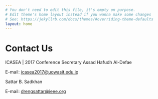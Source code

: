 ```yaml
---
# You don't need to edit this file, it's empty on purpose.
# Edit theme's home layout instead if you wanna make some changes
# See: https://jekyllrb.com/docs/themes/#overriding-theme-defaults
layout: home
---
```


# Contact Us 

ICASEA | 2017 Conference Secretary Assad Hafudh Al-Defae

E-mail: icasea2017@uowasit.edu.iq

Sattar B. Sadkhan

E-mail: drengsattar@ieee.org